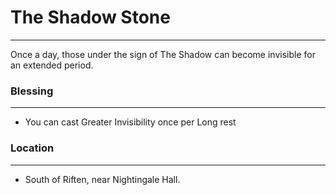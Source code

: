 # The Shadow Stone

---

Once a day, those under the sign of The Shadow can become invisible for an extended period.

### Blessing
---
- You can cast Greater Invisibility once per Long rest

### Location
---
- South of Riften, near Nightingale Hall.
